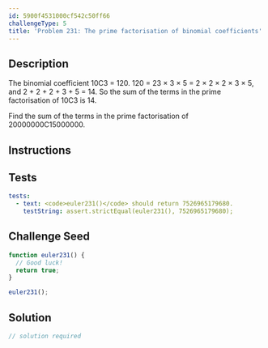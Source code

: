 ```yaml
---
id: 5900f4531000cf542c50ff66
challengeType: 5
title: 'Problem 231: The prime factorisation of binomial coefficients'
---
```


## Description
<section id='description'>
The binomial coefficient 10C3 = 120.
120 = 23 × 3 × 5 = 2 × 2 × 2 × 3 × 5, and 2 + 2 + 2 + 3 + 5 = 14.
So the sum of the terms in the prime factorisation of 10C3 is 14.

Find the sum of the terms in the prime factorisation of 20000000C15000000.
</section>

## Instructions
<section id='instructions'>

</section>

## Tests
<section id='tests'>

```yml
tests:
  - text: <code>euler231()</code> should return 7526965179680.
    testString: assert.strictEqual(euler231(), 7526965179680);

```

</section>

## Challenge Seed
<section id='challengeSeed'>

<div id='js-seed'>

```js
function euler231() {
  // Good luck!
  return true;
}

euler231();
```

</div>



</section>

## Solution
<section id='solution'>

```js
// solution required
```
</section>
